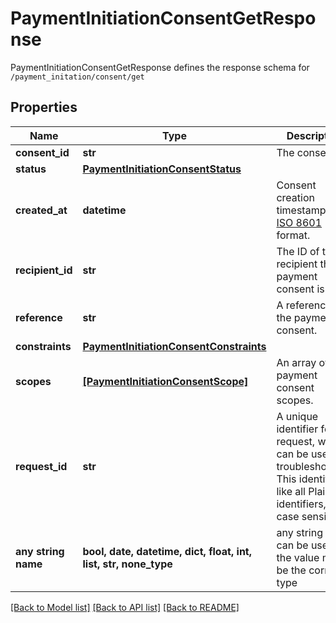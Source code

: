 # PaymentInitiationConsentGetResponse

PaymentInitiationConsentGetResponse defines the response schema for `/payment_initation/consent/get`

## Properties
Name | Type | Description | Notes
------------ | ------------- | ------------- | -------------
**consent_id** | **str** | The consent ID. | 
**status** | [**PaymentInitiationConsentStatus**](PaymentInitiationConsentStatus.md) |  | 
**created_at** | **datetime** | Consent creation timestamp, in [ISO 8601](https://wikipedia.org/wiki/ISO_8601) format. | 
**recipient_id** | **str** | The ID of the recipient the payment consent is for. | 
**reference** | **str** | A reference for the payment consent. | 
**constraints** | [**PaymentInitiationConsentConstraints**](PaymentInitiationConsentConstraints.md) |  | 
**scopes** | [**[PaymentInitiationConsentScope]**](PaymentInitiationConsentScope.md) | An array of payment consent scopes. | 
**request_id** | **str** | A unique identifier for the request, which can be used for troubleshooting. This identifier, like all Plaid identifiers, is case sensitive. | 
**any string name** | **bool, date, datetime, dict, float, int, list, str, none_type** | any string name can be used but the value must be the correct type | [optional]

[[Back to Model list]](../README.md#documentation-for-models) [[Back to API list]](../README.md#documentation-for-api-endpoints) [[Back to README]](../README.md)


